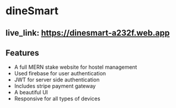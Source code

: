 
# dineSmart
## live_link: https://dinesmart-a232f.web.app

## Features
*  A full MERN stake website for hostel management
* Used firebase for user authentication
* JWT for server side authentication
* Includes stripe payment gateway
* A beautiful UI
* Responsive for all types of devices